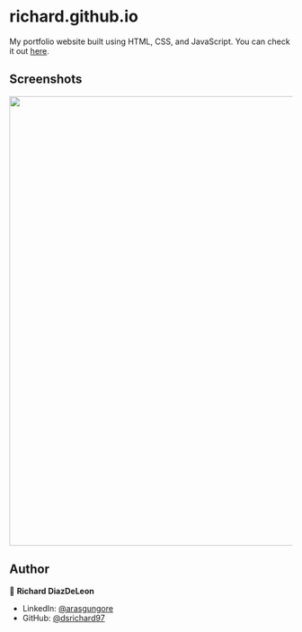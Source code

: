 # richard.github.io

My portfolio website built using HTML, CSS, and JavaScript. You can check it out [here](https://dsrichard97.github.io/richard.github.io/).



## Screenshots

<p float="center">
    <img src="https://github.com/arasgungore/arasgungore.github.io/blob/main/Screenshots/1.png" width="800">
</p>



## Author

👤 **Richard DiazDeLeon**

* LinkedIn: [@arasgungore](https://www.linkedin.com/in/arasgungore)
* GitHub: [@dsrichard97](https://github.com/dsrichard97)
